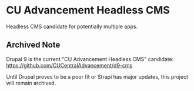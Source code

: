 # CU Advancement Headless CMS

Headless CMS candidate for potentially multiple apps.

## Archived Note

Drupal 9 is the current "CU Advancement Headless CMS" candidate: https://github.com/CUCentralAdvancement/d9-cms

Until Drupal proves to be a poor fit or Strapi has major updates, this project will remain archived.
